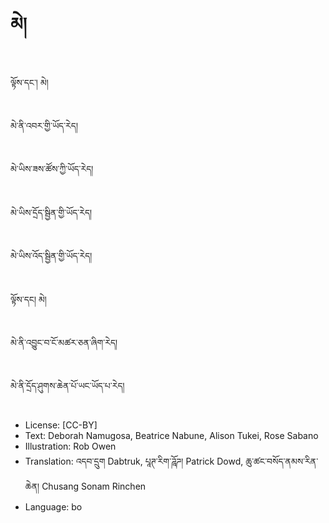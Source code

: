 # མེ།

##
ལྟོས་དང་། མེ།

##
མེ་ནི་འབར་གྱི་ཡོད་རེད།

##
མེ་ཡིས་ཟས་ཚོས་ཀྱི་ཡོད་རེད།

##
མེ་ཡིས་དྲོད་སྦྱིན་གྱི་ཡོད་རེད།

##
མེ་ཡིས་འོད་སྦྱིན་གྱི་ཡོད་རེད།

##
ལྟོས་དང། མེ།

##
མེ་ནི་འབྱུང་བ་ངོ་མཚར་ཅན་ཞིག་རེད།

##
མེ་ནི་དྲོད་ཤུགས་ཆེན་པོ་ཡང་ཡོད་པ་རེད།

##
* License: [CC-BY]
* Text: Deborah Namugosa, Beatrice Nabune, Alison Tukei, Rose Sabano
* Illustration: Rob Owen
* Translation: འདབ་དྲུག Dabtruk, པཱཊ་རིག་ཌཱོཌ། Patrick Dowd, ཆུ་ཚང་བསོད་ནམས་རིན་ཆེན། Chusang Sonam Rinchen
* Language: bo
